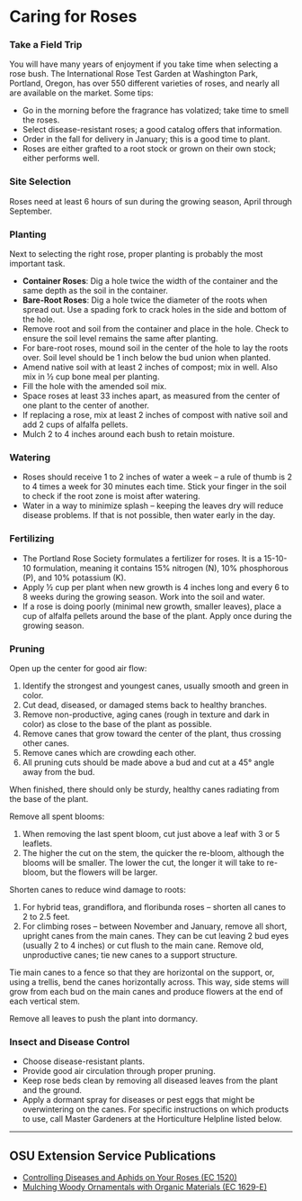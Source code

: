# Caring for Roses

### Take a Field Trip

You will have many years of enjoyment if you take time when selecting a rose bush. The International Rose Test Garden at Washington Park, Portland, Oregon, has over 550 different varieties of roses, and nearly all are available on the market. Some tips:

- Go in the morning before the fragrance has volatized; take time to smell the roses.
- Select disease-resistant roses; a good catalog offers that information.
- Order in the fall for delivery in January; this is a good time to plant.
- Roses are either grafted to a root stock or grown on their own stock; either performs well.

### Site Selection

Roses need at least 6 hours of sun during the growing season, April through September.

### Planting

Next to selecting the right rose, proper planting is probably the most important task.

- **Container Roses**: Dig a hole twice the width of the container and the same depth as the soil in the container.
- **Bare-Root Roses**: Dig a hole twice the diameter of the roots when spread out. Use a spading fork to crack holes in the side and bottom of the hole.
- Remove root and soil from the container and place in the hole. Check to ensure the soil level remains the same after planting.
- For bare-root roses, mound soil in the center of the hole to lay the roots over. Soil level should be 1 inch below the bud union when planted.
- Amend native soil with at least 2 inches of compost; mix in well. Also mix in ½ cup bone meal per planting.
- Fill the hole with the amended soil mix.
- Space roses at least 33 inches apart, as measured from the center of one plant to the center of another.
- If replacing a rose, mix at least 2 inches of compost with native soil and add 2 cups of alfalfa pellets.
- Mulch 2 to 4 inches around each bush to retain moisture.

### Watering

- Roses should receive 1 to 2 inches of water a week – a rule of thumb is 2 to 4 times a week for 30 minutes each time. Stick your finger in the soil to check if the root zone is moist after watering.
- Water in a way to minimize splash – keeping the leaves dry will reduce disease problems. If that is not possible, then water early in the day.

### Fertilizing

- The Portland Rose Society formulates a fertilizer for roses. It is a 15-10-10 formulation, meaning it contains 15% nitrogen (N), 10% phosphorous (P), and 10% potassium (K).
- Apply ½ cup per plant when new growth is 4 inches long and every 6 to 8 weeks during the growing season. Work into the soil and water.
- If a rose is doing poorly (minimal new growth, smaller leaves), place a cup of alfalfa pellets around the base of the plant. Apply once during the growing season.

### Pruning


Open up the center for good air flow:

1. Identify the strongest and youngest canes, usually smooth and green in color.
2. Cut dead, diseased, or damaged stems back to healthy branches.
3. Remove non-productive, aging canes (rough in texture and dark in color) as close to the base of the plant as possible.
4. Remove canes that grow toward the center of the plant, thus crossing other canes.
5. Remove canes which are crowding each other.
6. All pruning cuts should be made above a bud and cut at a 45° angle away from the bud.

When finished, there should only be sturdy, healthy canes radiating from the base of the plant.


Remove all spent blooms:

1. When removing the last spent bloom, cut just above a leaf with 3 or 5 leaflets.
2. The higher the cut on the stem, the quicker the re-bloom, although the blooms will be smaller. The lower the cut, the longer it will take to re-bloom, but the flowers will be larger.


Shorten canes to reduce wind damage to roots:

1. For hybrid teas, grandiflora, and floribunda roses – shorten all canes to 2 to 2.5 feet.
2. For climbing roses – between November and January, remove all short, upright canes from the main canes. They can be cut leaving 2 bud eyes (usually 2 to 4 inches) or cut flush to the main cane. Remove old, unproductive canes; tie new canes to a support structure.

Tie main canes to a fence so that they are horizontal on the support, or, using a trellis, bend the canes horizontally across. This way, side stems will grow from each bud on the main canes and produce flowers at the end of each vertical stem.

Remove all leaves to push the plant into dormancy.

### Insect and Disease Control

- Choose disease-resistant plants.
- Provide good air circulation through proper pruning.
- Keep rose beds clean by removing all diseased leaves from the plant and the ground.
- Apply a dormant spray for diseases or pest eggs that might be overwintering on the canes. For specific instructions on which products to use, call Master Gardeners at the Horticulture Helpline listed below.

---

## OSU Extension Service Publications

- [Controlling Diseases and Aphids on Your Roses (EC 1520)](https://catalog.extension.oregonstate.edu/ec1520)
- [Mulching Woody Ornamentals with Organic Materials (EC 1629-E)](https://catalog.extension.oregonstate.edu/ec1629-e)
